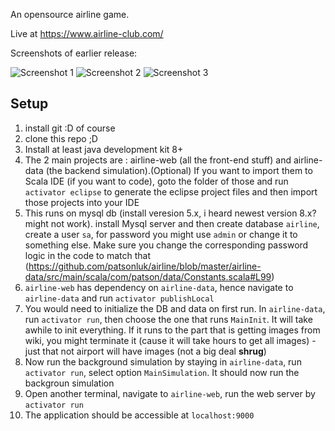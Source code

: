 An opensource airline game. 

Live at https://www.airline-club.com/


Screenshots of earlier release:

![Screenshot 1](https://www.dropbox.com/s/gupwrnf0wcu4muu/screeshot-1.png?raw=1)
![Screenshot 2](https://www.dropbox.com/s/akfrkwhhjku629s/screeshot-2.png?raw=1)
![Screenshot 3](https://www.dropbox.com/s/q89s3gsdaftz9q7/screeshot-3.png?raw=1)



## Setup
1. install git :D of course
2. clone this repo ;D
3. Install at least java development kit 8+
4. The 2 main projects are : airline-web (all the front-end stuff) and airline-data (the backend simulation).(Optional) If you want to import them to Scala IDE (if you want to code), goto the folder of those and run `activator eclipse` to generate the eclipse project files and then import those projects into your IDE
5. This runs on mysql db (install veresion 5.x, i heard newest version 8.x? might not work). install Mysql server and then create database `airline`, create a user `sa`, for password you might use `admin` or change it to something else. Make sure you change the corresponding password logic in the code to match that (https://github.com/patsonluk/airline/blob/master/airline-data/src/main/scala/com/patson/data/Constants.scala#L99)
6. `airline-web` has dependency on `airline-data`, hence navigate to `airline-data` and run `activator publishLocal`
7. You would need to initialize the DB and data on first run. In `airline-data`, run `activator run`, then choose the one that runs `MainInit`. It will take awhile to init everything. If it runs to the part that is getting images from wiki, you might terminate it (cause it will take hours to get all images) - just that not airport will have images (not a big deal **shrug**)
8. Now run the background simulation by staying in `airline-data`, run `activator run`, select option `MainSimulation`. It should now run the backgroun simulation
9. Open another terminal, navigate to `airline-web`, run the web server by `activator run`
10. The application should be accessible at `localhost:9000`



